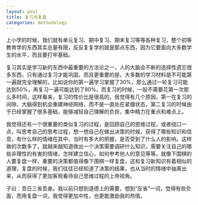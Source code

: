 ```yaml
---
layout: post
title: 复习与复盘
categories: methodology
---
```


上小学的时候，我们就有单元复习、期中复习、期末复习等等各种复习，整个初等教育学的东西其实总量有限，反反复复学的就是那点东西，因为它要面向大多数学生的水平，而且要打牢基础。

复习其实是学习新的东西中最重要的方法论之一，人的大脑会不断的选择性遗忘很多东西，只有通过复习才能巩固，而且更重要的是，大多数的学习材料是不可能第一遍就完全理解的，比如说你的第一遍学习掌握了30%，那么通过一轮复习可能达到50%，再复习一遍可能达到了80%，而复习的时候，一般不需要花第一次那么多时间，这样看来，复习的性价比是很高的。我觉得有几个原因，第一在复习的间隙，大脑得到机会重建神经网络，而不是一直处在紧绷状态，第二复习的时候由于已经掌握了很多基础，能够减轻自己理解的负担，集中精力在重点和难点上。

我觉得还有一个很重要的类似复习的过程，是回顾自己的思维过程，或者绕口一点，叫思考自己的思考过程，想一想自己在做出决策的时候，获得了哪些知识和信息，有什么样的情绪在其中，当时有多大的把握，是否受到了什么人的影响。这样做的次数多了，就越来越知道做出一个决策需要调研什么知识，需要关注自己的哪些非理性的有害的情绪，怎样建立信心，如何参考他人的意见等等。就像下围棋的人要复盘一样，重要的决策都值得像下围棋一样复盘，这和复习新知识有着相似的道理，复盘的时候，我们往往已经知道了决策的结果，也从当时的情绪中抽离出来，从而获得了更加客观看待自己思维过程的上帝视角。

子曰：吾日三省吾身。我以前只想到道德上的需要，想到“反省”一词，觉得有些负面，而用复盘一词，我觉得更加中性，也更能激励我的热情。